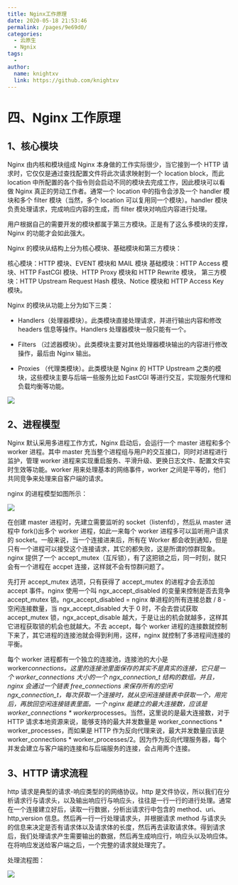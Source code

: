 ```yaml
---
title: Nginx工作原理
date: 2020-05-18 21:53:46
permalink: /pages/9e69d0/
categories:
  - 云原生
  - Ngnix
tags:
  - 
author: 
  name: knightxv
  link: https://github.com/knightxv
---
```

# 四、Nginx 工作原理

##  1、核心模块

Nginx 由内核和模块组成
Nginx 本身做的工作实际很少，当它接到一个 HTTP 请求时，它仅仅是通过查找配置文件将此次请求映射到一个 location block，而此 location 中所配置的各个指令则会启动不同的模块去完成工作，因此模块可以看做 Nginx 真正的劳动工作者。通常一个 location 中的指令会涉及一个 handler 模块和多个 filter 模块（当然，多个 location 可以复用同一个模块）。handler 模块负责处理请求，完成响应内容的生成，而 filter 模块对响应内容进行处理。

用户根据自己的需要开发的模块都属于第三方模块。正是有了这么多模块的支撑，Nginx 的功能才会如此强大。

Nginx 的模块从结构上分为核心模块、基础模块和第三方模块：

核心模块：HTTP 模块、EVENT 模块和 MAIL 模块
基础模块：HTTP Access 模块、HTTP FastCGI 模块、HTTP Proxy 模块和 HTTP Rewrite 模块，
第三方模块：HTTP Upstream Request Hash 模块、Notice 模块和 HTTP Access Key 模块。

Nginx 的模块从功能上分为如下三类：

-   Handlers（处理器模块）。此类模块直接处理请求，并进行输出内容和修改 headers 信息等操作。Handlers 处理器模块一般只能有一个。

-   Filters （过滤器模块）。此类模块主要对其他处理器模块输出的内容进行修改操作，最后由 Nginx 输出。

-   Proxies （代理类模块）。此类模块是 Nginx 的 HTTP Upstream 之类的模块，这些模块主要与后端一些服务比如 FastCGI 等进行交互，实现服务代理和负载均衡等功能。

![](https://cdn.staticaly.com/gh/knightxv/image-hosting@master/20230118/2020109102838921.3g85iekodhk0.webp)

##  2、进程模型

Nginx 默认采用多进程工作方式，Nginx 启动后，会运行一个 master 进程和多个 worker 进程。其中 master 充当整个进程组与用户的交互接口，同时对进程进行监护，管理 worker 进程来实现重启服务、平滑升级、更换日志文件、配置文件实时生效等功能。worker 用来处理基本的网络事件，worker 之间是平等的，他们共同竞争来处理来自客户端的请求。

nginx 的进程模型如图所示：

![](https://cdn.staticaly.com/gh/knightxv/image-hosting@master/20230118/2020109102918754.4apms7p0geo0.webp)

在创建 master 进程时，先建立需要监听的 socket（listenfd），然后从 master 进程中 fork()出多个 worker 进程，如此一来每个 worker 进程多可以监听用户请求的 socket。一般来说，当一个连接进来后，所有在 Worker 都会收到通知，但是只有一个进程可以接受这个连接请求，其它的都失败，这是所谓的惊群现象。nginx 提供了一个 accept_mutex（互斥锁），有了这把锁之后，同一时刻，就只会有一个进程在 accpet 连接，这样就不会有惊群问题了。

先打开 accept_mutex 选项，只有获得了 accept_mutex 的进程才会去添加 accept 事件。nginx 使用一个叫 ngx_accept_disabled 的变量来控制是否去竞争 accept_mutex 锁。ngx_accept_disabled = nginx 单进程的所有连接总数 / 8 -空闲连接数量，当 ngx_accept_disabled 大于 0 时，不会去尝试获取 accept_mutex 锁，ngx_accept_disable 越大，于是让出的机会就越多，这样其它进程获取锁的机会也就越大。不去 accept，每个 worker 进程的连接数就控制下来了，其它进程的连接池就会得到利用，这样，nginx 就控制了多进程间连接的平衡。

每个 worker 进程都有一个独立的连接池，连接池的大小是 worker*connections。这里的连接池里面保存的其实不是真实的连接，它只是一个 worker_connections 大小的一个 ngx_connection_t 结构的数组。并且，nginx 会通过一个链表 free_connections 来保存所有的空闲 ngx_connection_t，每次获取一个连接时，就从空闲连接链表中获取一个，用完后，再放回空闲连接链表里面。一个 nginx 能建立的最大连接数，应该是 worker_connections * worker*processes。当然，这里说的是最大连接数，对于 HTTP 请求本地资源来说，能够支持的最大并发数量是 worker_connections * worker_processes，而如果是 HTTP 作为反向代理来说，最大并发数量应该是 worker_connections \* worker_processes/2。因为作为反向代理服务器，每个并发会建立与客户端的连接和与后端服务的连接，会占用两个连接。

##  3、HTTP 请求流程

http 请求是典型的请求-响应类型的的网络协议。http 是文件协议，所以我们在分析请求行与请求头，以及输出响应行与响应头，往往是一行一行的进行处理。通常在一个连接建立好后，读取一行数据，分析出请求行中包含的 method、uri、http_version 信息。然后再一行一行处理请求头，并根据请求 method 与请求头的信息来决定是否有请求体以及请求体的长度，然后再去读取请求体。得到请求后，我们处理请求产生需要输出的数据，然后再生成响应行，响应头以及响应体。在将响应发送给客户端之后，一个完整的请求就处理完了。

处理流程图：

![](https://cdn.staticaly.com/gh/knightxv/image-hosting@master/20230118/2020109103019275.rsibymy7f3k.webp)
